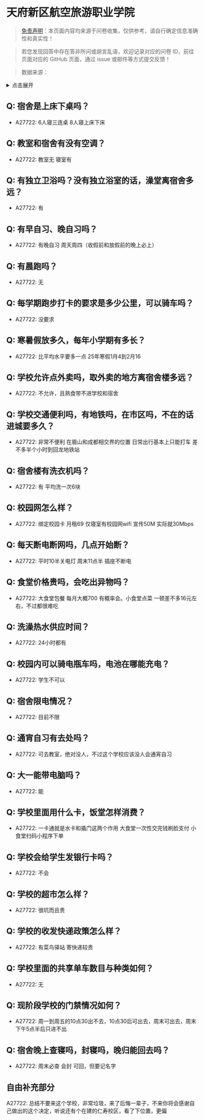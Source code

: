 # 天府新区航空旅游职业学院

> [免责声明](https://colleges.chat/#_3)：本页面内容均来源于问卷收集，仅供参考，请自行确定信息准确性和真实性！

> 若您发现回答中存在答非所问或胡言乱语，欢迎记录对应的问卷 ID，前往页面对应的 GitHub 页面，通过 issue 或邮件等方式提交反馈！

> 数据来源：

<details><summary>点击展开</summary>
<ul>
<li>A27722: 匿名 (2025 年 03 月)</li>
</ul>
</details>

## Q: 宿舍是上床下桌吗？

- A27722: 6人寝三连桌 8人寝上床下床

## Q: 教室和宿舍有没有空调？

- A27722: 教室无 寝室有

## Q: 有独立卫浴吗？没有独立浴室的话，澡堂离宿舍多远？

- A27722: 有

## Q: 有早自习、晚自习吗？

- A27722: 有晚自习 周天周四（收假前和放假前的晚上必上）

## Q: 有晨跑吗？

- A27722: 无

## Q: 每学期跑步打卡的要求是多少公里，可以骑车吗？

- A27722: 没要求

## Q: 寒暑假放多久，每年小学期有多长？

- A27722: 比平均水平要多一点 25年寒假1月4到2月16

## Q: 学校允许点外卖吗，取外卖的地方离宿舍楼多远？

- A27722: 不允许，且熟食带不进学校和宿舍

## Q: 学校交通便利吗，有地铁吗，在市区吗，不在的话进城要多久？

- A27722: 非常不便利 在眉山和成都相交界的位置 日常出行基本上只能打车 差不多半个小时到回龙地铁站

## Q: 宿舍楼有洗衣机吗？

- A27722: 有 平均洗一次6块

## Q: 校园网怎么样？

- A27722: 绑定校园卡 月租69 仅寝室有校园网wifi 宣传50M 实际就30Mbps

## Q: 每天断电断网吗，几点开始断？

- A27722: 平时10半关电灯 周末11点半 插座不断电

## Q: 食堂价格贵吗，会吃出异物吗？

- A27722: 大食堂包餐 每月大概700 有概率会。小食堂点菜 一顿差不多16元左右，不过都很难吃

## Q: 洗澡热水供应时间？

- A27722: 24小时都有

## Q: 校园内可以骑电瓶车吗，电池在哪能充电？

- A27722: 学生不可以

## Q: 宿舍限电情况？

- A27722: 目前不限

## Q: 通宵自习有去处吗？

- A27722: 可去教室，绝对没人，不过这个学校应该没人会通宵自习

## Q: 大一能带电脑吗？

- A27722: 能

## Q: 学校里面用什么卡，饭堂怎样消费？

- A27722: 一卡通就是水卡和撬门这两个作用
大食堂一次性交完钱刷脸支付
小食堂扫码小程序下单

## Q: 学校会给学生发银行卡吗？

- A27722: 不会

## Q: 学校的超市怎么样？

- A27722: 很坑而且贵

## Q: 学校的收发快递政策怎么样？

- A27722: 有菜鸟驿站 寄快递较贵

## Q: 学校里面的共享单车数目与种类如何？

- A27722: 无

## Q: 现阶段学校的门禁情况如何？

- A27722: 周一到周五的10点30出不去，10点30后可出去，周末可出去，周末下午5点半后只进不出

## Q: 宿舍晚上查寝吗，封寝吗，晚归能回去吗？

- A27722: 周末必查 会封 可回，但要记名字

## 自由补充部分

A27722: 总结不要来这个学校，非常垃圾，来了后悔一辈子，不来你将会感谢自己做出的这个决定，听说还有个在建的仁寿校区，看了下位置，更偏